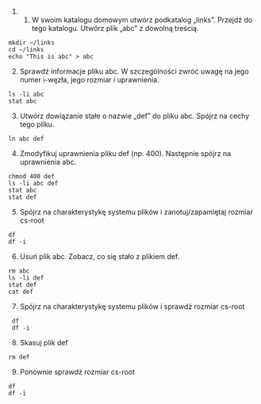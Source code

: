 1.  1. W swoim katalogu domowym utwórz podkatalog „links”. Przejdź do tego katalogu. Utwórz plik „abc” z dowolną treścią.
```
mkdir ~/links
cd ~/links
echo "This is abc" > abc
```

2. Sprawdź informacje pliku abc. W szczególności zwróć uwagę na jego numer i-węzła, jego rozmiar i uprawnienia.
```
ls -li abc
stat abc
```

3. Utwórz dowiązanie stałe o nazwie „def” do pliku abc. Spójrz na cechy tego pliku.
```
ln abc def
```

4. Zmodyfikuj uprawnienia pliku def (np. 400). Następnie spójrz na uprawnienia abc.
```
chmod 400 def
ls -li abc def
stat abc
stat def
```

5.  Spójrz na charakterystykę systemu plików i zanotuj/zapamiętaj rozmiar cs-root
```
df
df -i
```

6. Usuń plik abc. Zobacz, co się stało z plikiem def.
```
rm abc
ls -li def
stat def
cat def
```

7.  Spójrz na charakterystykę systemu plików i sprawdź rozmiar cs-root
```
 df 
 df -i
```


8.  Skasuj plik def
```
rm def
```


9.  Ponownie sprawdź rozmiar cs-root
```
df
df -i
```

